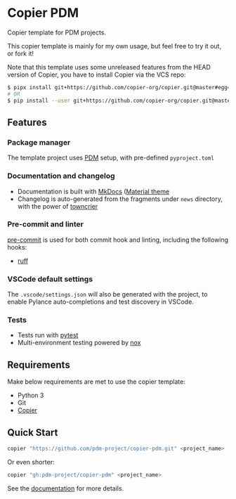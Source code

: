 # Copier PDM

Copier template for PDM projects.

This copier template is mainly for my own usage, but feel free to try it out, or fork it!

Note that this template uses some unreleased features from the HEAD version of Copier, you have to install Copier via the VCS repo:

```bash
$ pipx install git+https://github.com/copier-org/copier.git@master#egg=copier
# OR
$ pip install --user git+https://github.com/copier-org/copier.git@master#egg=copier
```

## Features

### Package manager

The template project uses [PDM](https://pdm.fming.dev) setup, with pre-defined `pyproject.toml`

### Documentation and changelog

- Documentation is built with [MkDocs](https://github.com/mkdocs/mkdocs)
  ([Material theme](https://github.com/squidfunk/mkdocs-material)
- Changelog is auto-generated from the fragments under `news` directory, with the power of [towncrier](https://pypi.org/project/towncrier/)

### Pre-commit and linter

[pre-commit](https://pre-commit.com/) is used for both commit hook and linting, including the following hooks:

- [ruff](https://github.com/charliermarsh/ruff)

### VSCode default settings

The `.vscode/settings.json` will also be generated with the project, to enable Pylance auto-completions and test discovery in VSCode.

### Tests

- Tests run with [pytest](https://pytest.org/)
- Multi-environment testing powered by [nox](https://nox.thea.codes/)

## Requirements

Make below requirements are met to use the copier template:

- Python 3
- Git
- [Copier](https://copier.readthedocs.io/en/stable/)

## Quick Start

```bash
copier "https://github.com/pdm-project/copier-pdm.git" <project_name>
```

Or even shorter:

```bash
copier "gh:pdm-project/copier-pdm" <project_name>
```

See the [documentation](https://copier-pdm.fming.dev) for more details.
